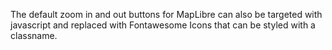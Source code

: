 The default zoom in and out buttons for MapLibre can also be targeted  with javascript and replaced with Fontawesome Icons that can be styled with a classname.